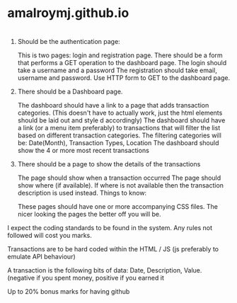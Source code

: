 # amalroymj.github.io
#
1. Should be the authentication page:

    This is two pages: login and registration page. There should be a form that performs a GET operation to the dashboard page. 
    The login should take a username and a password
    The registration should take email, username and password.
    Use HTTP form to GET to the dashboard page.
2. There should be a Dashboard page.

    The dashboard should have a link to a page that adds transaction categories. (This doesn't have to actually work, just the html elements should be laid out and style d accordingly)
    The dashboard should have a link (or a menu item preferably) to transactions that will filter the list based on different transaction categories.
    The filtering categories will be: Date(Month), Transaction Types, Location
    The dashboard should show the 4 or more most recent transactions
3. There should be a page to show the details of the transactions

    The page should show when a transaction occurred
    The page should show where (if available). If where is not available then the transaction description is used instead.
    Things to know:

    These pages should have one or more accompanying CSS files. The nicer looking the pages the better off you will be.

I expect the coding standards to be found in the system. Any rules not followed will cost you marks.    

Transactions are to be hard coded within the HTML / JS (js preferably to emulate API behaviour) 

A transaction is the following bits of data: Date, Description, Value. (negative if you spent money, positive if you earned it

Up to 20% bonus marks for having github
